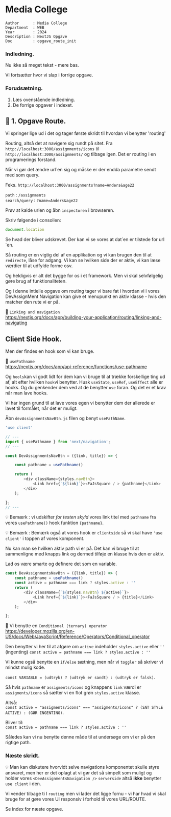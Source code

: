 # Media College
```
Author      : Media College
Department  : WEB 
Year        : 2024 
Description : NextJS Opgave
Doc         : opgave_route_init 
```

### Indledning.

Nu ikke så meget tekst - mere bas.

Vi fortsætter hvor vi slap i forrige opgave.

### Forudsætning.

1. Læs ovenstående indledning.
2. De forrige opgaver i indexet.

## :dart: 1. Opgave Route.

Vi springer lige ud i det og tager første skridt til hvordan vi benytter 'routing'

Routing, altså det at navigere sig rundt på sitet. Fra `http://localhost:3000/assignments/icons` til `http://localhost:3000/assignments/` og tilbage igen. Det er routing i en programerings forstand.

Når vi gør det ændre url´en sig og måske er der endda parametre sendt med som query.

Feks. `http://localhost:3000/assignments?name=Anders&age22`

`path` : `/assignments`        
`search/query` : `?name=Anders&age22`

Prøv at kalde urlen og åbn `inspectoren` i browseren.

Skriv følgende i consollen:

```javascript
document.location
```

Se hvad der bliver udskrevet. Der kan vi se vores at dat´en er tilstede for url´en.

Så routing er en vigtig del af en applikation og vi kan brugen den til at `redirecte`, låse for adgang. Vi kan se hvilken side der er aktiv, vi kan læse værdier til at udfylde forme osv.

Og heldigvis er alt det bygge for os i et framework. Men vi skal selvfølgelig gøre brug af funktionaliteten.

Og i denne intielle opgave om routing tager vi bare fat i hvordan vi i vores DevAssignMent Navigation kan give et menupunkt en aktiv klasse - hvis den matcher den rute vi er på.

:link: `Linking and navigation`    
https://nextjs.org/docs/app/building-your-application/routing/linking-and-navigating

## Client Side Hook.

Men der findes en hook som vi kan bruge.

:link: `usePathname`    
https://nextjs.org/docs/app/api-reference/functions/use-pathname

Og `hools`kan vi godt lidt for dem kan vi bruge til at trække forskellige ting ud af, alt efter hvilken `hook`vi benytter. Husk `useState`, `useRef`, `useEffect` alle er hooks. Og du genkender dem ved at de benytter `use` foran. Og det er et krav når man lave hooks.

Vi har ingen grund til at lave vores egen vi benytter dem der allerede er lavet til formålet, når det er muligt.

Åbn `devAssignmentsNavBtn.js` filen og benyt `usePathName`.

```javascript
'use client'

// ---
import { usePathname } from 'next/navigation';
// ---

const DevAssignmentsNavBtn = ({link, title}) => { 

    const pathname = usePathname()

    return (
        <div className={styles.navBtn}>
            <Link href={`${link}`}><FaJsSquare / > {pathname}</Link>
        </div>
    );

};
// ---
```

:bulb: Bemærk : vi udskifter *for testen skyld* vores link titel med `pathname` fra vores `usePathname()` hook funktion `{pathname}`.

:bulb: Bemærk : Bemærk også at vores hook er `clientside` så vi skal have `'use client'` i toppen af vores komponent.

Nu kan man se hvilken aktiv path vi er på. Det kan vi bruge til at sammenligne med knapps link og dermed tilføje en klasse hvis den er aktiv.  

Lad os være smarte og definere det som en variable.

```javascript
const DevAssignmentsNavBtn = ({link, title}) => { 
    const pathname = usePathname()
    const active = pathname === link ? styles.active : ''
    return (
        <div className={`${styles.navBtn} ${active}`}>
            <Link href={`${link}`}><FaJsSquare / > {title}</Link>
        </div>
    );

};
```

:link: Vi benytte en `Conditional (ternary) operator`   
https://developer.mozilla.org/en-US/docs/Web/JavaScript/Reference/Operators/Conditional_operator

Den benytter vi her til at afgøre om `active` indeholder `styles.active` eller `''` (ingenting)
`const active = pathname === link ? styles.active : ''`

Vi kunne også benytte en `if/else` sætning, men når vi `toggler` så skriver vi mindst mulig kode.

`const VARIABLE = (udtryk) ? (udtryk er sandt) : (udtryk er falsk)`.

Så hvis `pathname` er `assigments/icons` og knappens `link` værdi er `assigments/icons` så sætter vi en flot grøn `styles.active` klasse.

Altså:  
`const active = "assigments/icons" === "assigments/icons" ? (SÆT STYLE ACTIVE) : (GØR INGENTING)`. 

Bliver til:     
`const active = pathname === link ? styles.active : ''`

Således kan vi nu benytte denne måde til at undersøge om vi er på den rigtige path.


### Næste skridt.

:bulb: Man kan diskutere hvorvidt selve navigations komponentet skulle styre ansvaret, men her er det oplagt at vi gør det så simpelt som muligt og holder vores `<DevAssignmentsNavigation />` `serverside` altså **ikke** benytter `use client` i den.

Vi vender tilbage ti l `routing` men vi lader det ligge fornu - vi har hvad vi skal bruge for at gøre vores UI responsiv i forhold til vores URL/ROUTE.

Se index for næste opgave.